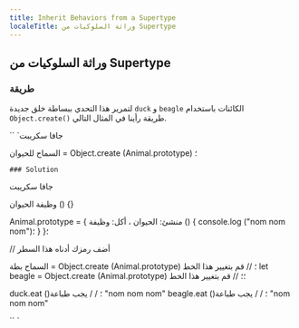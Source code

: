 ```yaml
---
title: Inherit Behaviors from a Supertype
localeTitle: وراثة السلوكيات من Supertype
---
```

## وراثة السلوكيات من Supertype

### طريقة

لتمرير هذا التحدي ببساطة خلق جديدة `duck` و `beagle` الكائنات باستخدام `Object.create()` طريقة رأينا في المثال التالي.

\`\` \`جافا سكريبت

السماح للحيوان = Object.create (Animal.prototype) ؛

 `### Solution 
` 

جافا سكريبت

وظيفة الحيوان () {}

Animal.prototype = { منشئ: الحيوان ، أكل: وظيفة () { console.log ("nom nom nom")؛ } }؛

// أضف رمزك أدناه هذا السطر

السماح بطة = Object.create (Animal.prototype) ؛ // قم بتغيير هذا الخط let beagle = Object.create (Animal.prototype) ؛؛ // قم بتغيير هذا الخط

duck.eat ()؛ / / يجب طباعة "nom nom nom" beagle.eat ()؛ / / يجب طباعة "nom nom nom"

\`\` \`